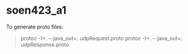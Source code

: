 # soen423_a1

To generate proto files:

> protoc -I=. --java_out=. udpRequest.proto
> protoc -I=. --java_out=. udpResponse.proto